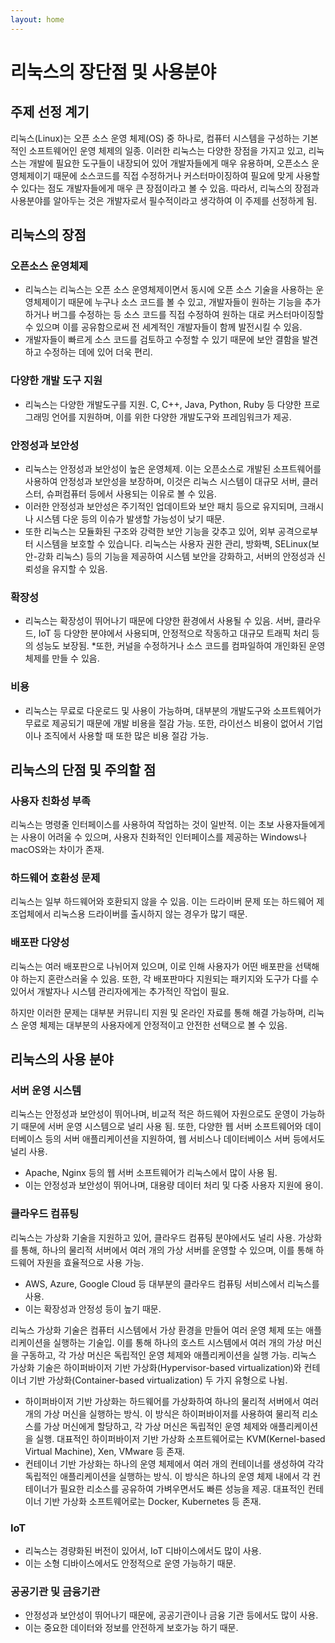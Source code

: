 ```yaml
---
layout: home
---
```


# 리눅스의 장단점 및 사용분야
## 주제 선정 계기
리눅스(Linux)는 오픈 소스 운영 체제(OS) 중 하나로, 컴퓨터 시스템을 구성하는 기본적인 소프트웨어인 운영 체제의 일종. 
이러한 리눅스는 다양한 장점을 가지고 있고, 리눅스는 개발에 필요한 도구들이 내장되어 있어 개발자들에게 매우 유용하며, 오픈소스 운영체제이기 때문에 소스코드를 직접 수정하거나 커스터마이징하여 필요에 맞게 사용할 수 있다는 점도 개발자들에게 매우 큰 장점이라고 볼 수 있음. 
따라서, 리눅스의 장점과 사용분야를 알아두는 것은 개발자로서 필수적이라고 생각하여 이 주제를 선정하게 됨.

## 리눅스의 장점

### 오픈소스 운영체제
* 리눅스는 리눅스는 오픈 소스 운영체제이면서 동시에 오픈 소스 기술을 사용하는 운영체제이기 때문에 누구나 소스 코드를 볼 수 있고, 개발자들이 원하는 기능을 추가하거나 버그를 수정하는 등 소스 코드를 직접 수정하여 원하는 대로 커스터마이징할 수 있으며 이를 공유함으로써 전 세계적인 개발자들이 함께 발전시킬 수 있음.
* 개발자들이 빠르게 소스 코드를 검토하고 수정할 수 있기 때문에 보안 결함을 발견하고 수정하는 데에 있어 더욱 편리. 
### 다양한 개발 도구 지원
* 리눅스는 다양한 개발도구를 지원. 
C, C++, Java, Python, Ruby 등 다양한 프로그래밍 언어를 지원하며, 이를 위한 다양한 개발도구와 프레임워크가 제공.
### 안정성과 보안성
* 리눅스는 안정성과 보안성이 높은 운영체제. 이는 오픈소스로 개발된 소프트웨어를 사용하여 안정성과 보안성을 보장하며, 이것은 리눅스 시스템이 대규모 서버, 클러스터, 슈퍼컴퓨터 등에서 사용되는 이유로 볼 수 있음.
* 이러한 안정성과 보안성은 주기적인 업데이트와 보안 패치 등으로 유지되며, 크래시나 시스템 다운 등의 이슈가 발생할 가능성이 낮기 때문.
* 또한 리눅스는 모듈화된 구조와 강력한 보안 기능을 갖추고 있어, 외부 공격으로부터 시스템을 보호할 수 있습니다. 리눅스는 사용자 권한 관리, 방화벽, SELinux(보안-강화 리눅스) 등의 기능을 제공하여 시스템 보안을 강화하고, 서버의 안정성과 신뢰성을 유지할 수 있음.
### 확장성
* 리눅스는 확장성이 뛰어나기 때문에 다양한 환경에서 사용될 수 있음. 
서버, 클라우드, IoT 등 다양한 분야에서 사용되며, 안정적으로 작동하고 대규모 트래픽 처리 등의 성능도 보장됨.
*또한, 커널을 수정하거나 소스 코드를 컴파일하여 개인화된 운영 체제를 만들 수 있음.
### 비용
* 리눅스는 무료로 다운로드 및 사용이 가능하며, 대부분의 개발도구와 소프트웨어가 무료로 제공되기 때문에 개발 비용을 절감 가능.
또한, 라이선스 비용이 없어서 기업이나 조직에서 사용할 때 또한 많은 비용 절감 가능.

## 리눅스의 단점 및 주의할 점
### 사용자 친화성 부족 
리눅스는 명령줄 인터페이스를 사용하여 작업하는 것이 일반적. 
이는 초보 사용자들에게는 사용이 어려울 수 있으며, 사용자 친화적인 인터페이스를 제공하는 Windows나 macOS와는 차이가 존재.
### 하드웨어 호환성 문제
리눅스는 일부 하드웨어와 호환되지 않을 수 있음. 이는 드라이버 문제 또는 하드웨어 제조업체에서 리눅스용 드라이버를 출시하지 않는 경우가 많기 때문.
### 배포판 다양성 
리눅스는 여러 배포판으로 나뉘어져 있으며, 이로 인해 사용자가 어떤 배포판을 선택해야 하는지 혼란스러울 수 있음. 또한, 각 배포판마다 지원되는 패키지와 도구가 다를 수 있어서 개발자나 시스템 관리자에게는 추가적인 작업이 필요.

하지만 이러한 문제는 대부분 커뮤니티 지원 및 온라인 자료를 통해 해결 가능하며, 리눅스 운영 체제는 대부분의 사용자에게 안정적이고 안전한 선택으로 볼 수 있음.

## 리눅스의 사용 분야

### 서버 운영 시스템

리눅스는 안정성과 보안성이 뛰어나며, 비교적 적은 하드웨어 자원으로도 운영이 가능하기 때문에 서버 운영 시스템으로 널리 사용 됨. 
또한, 다양한 웹 서버 소프트웨어와 데이터베이스 등의 서버 애플리케이션을 지원하여, 웹 서비스나 데이터베이스 서버 등에서도 널리 사용.
* Apache, Nginx 등의 웹 서버 소프트웨어가 리눅스에서 많이 사용 됨.
* 이는 안정성과 보안성이 뛰어나며, 대용량 데이터 처리 및 다중 사용자 지원에 용이.

### 클라우드 컴퓨팅
리눅스는 가상화 기술을 지원하고 있어, 클라우드 컴퓨팅 분야에서도 널리 사용.
가상화를 통해, 하나의 물리적 서버에서 여러 개의 가상 서버를 운영할 수 있으며, 이를 통해 하드웨어 자원을 효율적으로 사용 가능.
* AWS, Azure, Google Cloud 등 대부분의 클라우드 컴퓨팅 서비스에서 리눅스를 사용.
* 이는 확장성과 안정성 등이 높기 때문.

리눅스 가상화 기술은 컴퓨터 시스템에서 가상 환경을 만들어 여러 운영 체제 또는 애플리케이션을 실행하는 기술입. 
이를 통해 하나의 호스트 시스템에서 여러 개의 가상 머신을 구동하고, 각 가상 머신은 독립적인 운영 체제와 애플리케이션을 실행 가능.
리눅스 가상화 기술은 하이퍼바이저 기반 가상화(Hypervisor-based virtualization)와 컨테이너 기반 가상화(Container-based virtualization) 두 가지 유형으로 나뉨.
* 하이퍼바이저 기반 가상화는 하드웨어를 가상화하여 하나의 물리적 서버에서 여러 개의 가상 머신을 실행하는 방식. 
이 방식은 하이퍼바이저를 사용하여 물리적 리소스를 가상 머신에게 할당하고, 각 가상 머신은 독립적인 운영 체제와 애플리케이션을 실행. 
대표적인 하이퍼바이저 기반 가상화 소프트웨어로는 KVM(Kernel-based Virtual Machine), Xen, VMware 등 존재.
* 컨테이너 기반 가상화는 하나의 운영 체제에서 여러 개의 컨테이너를 생성하여 각각 독립적인 애플리케이션을 실행하는 방식. 
이 방식은 하나의 운영 체제 내에서 각 컨테이너가 필요한 리소스를 공유하여 가벼우면서도 빠른 성능을 제공. 
대표적인 컨테이너 기반 가상화 소프트웨어로는 Docker, Kubernetes 등 존재.

### IoT
* 리눅스는 경량화된 버전이 있어서, IoT 디바이스에서도 많이 사용.
* 이는 소형 디바이스에서도 안정적으로 운영 가능하기 때문.

### 공공기관 및 금융기관
* 안정성과 보안성이 뛰어나기 때문에, 공공기관이나 금융 기관 등에서도 많이 사용.
* 이는 중요한 데이터와 정보를 안전하게 보호가능 하기 때문.


